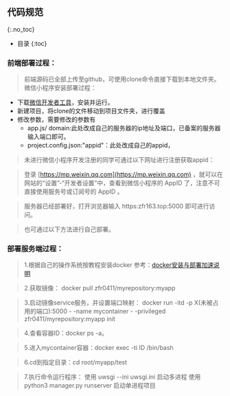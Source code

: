 ## 代码规范
{:.no_toc}

* 目录
{:toc}

### 前端部署过程：
> 前端源码已全部上传至github，可使用clone命令直接下载到本地文件夹。
  微信小程序安装部署过程：
* 下载[微信开发者工具](https://developers.weixin.qq.com/miniprogram/dev/devtools/download.html)，安装并运行。
* 新建项目，将clone的文件移动到项目文件夹，进行覆盖
* 修改参数，需要修改的参数有
  * app.js/ domain:此处改成自己的服务器的ip地址及端口，已备案的服务器输入端口即可。
  * project.config.json:"appid"：此处改成自己的appid，
> 未进行微信小程序开发注册的同学可通过以下网址进行注册获取appid：

> 登录 [https://mp.weixin.qq.com](https://mp.weixin.qq.com) ，就可以在网站的“设置”-“开发者设置”中，查看到微信小程序的 AppID 了，注意不可直接使用服务号或订阅号的 AppID 。

> 服务器已经部署好，打开浏览器输入 https:zfr163.top:5000 即可进行访问。

> 也可通过以下方法进行自己部署。

### 部署服务端过程：

> 1.根据自己的操作系统按教程安装docker 参考：[docker安装与部署加速说明](Tech/16341023_docker.md)

> 2.获取镜像：
docker pull zfr0411/myrepository:myapp

> 3.启动镜像service服务，并设置端口映射：
docker run -itd -p X(未被占用的端口):5000 - -name mycontainer - -privileged zfr0411/myrepository:myapp init   

> 4.查看容器ID：docker ps -a。

> 5.进入mycontainer容器：docker exec -ti ID /bin/bash

> 6.cd到指定目录：cd root/myapp/test

> 7.执行命令运行程序：
  使用 uwsgi --ini uwsgi.ini 启动多进程
  使用 python3 manager.py runserver 启动单进程项目

